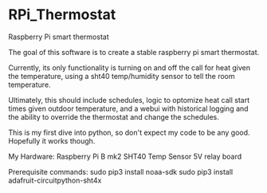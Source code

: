 # RPi_Thermostat
Raspberry Pi smart thermostat

The goal of this software is to create a stable raspberry pi smart thermostat.

Currently, its only functionality is turning on and off the call for heat given the temperature, using a sht40 temp/humidity sensor to tell the room temperature.

Ultimately, this should include schedules, logic to optomize heat call start times given outdoor temperature, and a webui with historical logging and the ability to override the thermostat and change the schedules. 

This is my first dive into python, so don't expect my code to be any good. Hopefully it works though.


My Hardware: 
Raspberry Pi B mk2
SHT40 Temp Sensor
5V relay board

Prerequisite commands:
sudo pip3 install noaa-sdk 
sudo pip3 install adafruit-circuitpython-sht4x
